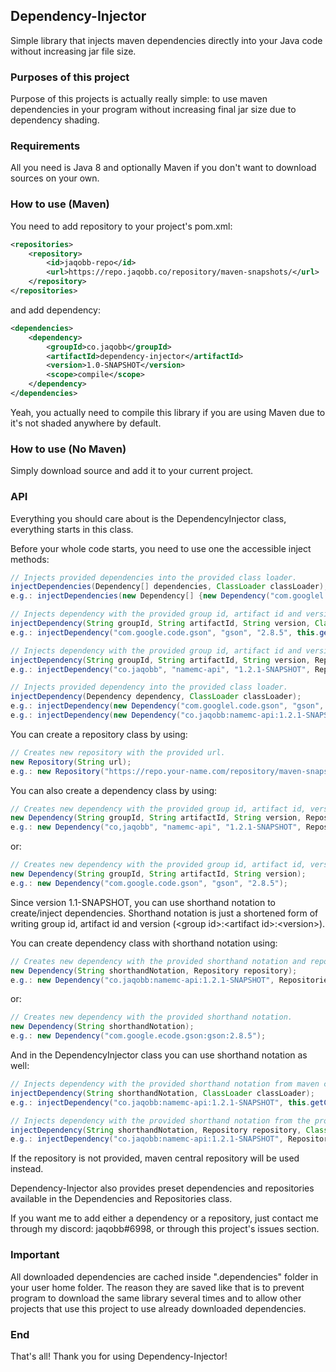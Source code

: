 ## Dependency-Injector
Simple library that injects maven dependencies directly into your Java code without increasing jar file size.

### Purposes of this project
Purpose of this projects is actually really simple: to use maven dependencies in your program without increasing final jar size due to dependency shading.

### Requirements
All you need is Java 8 and optionally Maven if you don't want to download sources on your own.

### How to use (Maven)
You need to add repository to your project's pom.xml:
```xml
<repositories>
	<repository>
		<id>jaqobb-repo</id>
		<url>https://repo.jaqobb.co/repository/maven-snapshots/</url>
	</repository>
</repositories>
```
and add dependency:
```xml
<dependencies>
	<dependency>
		<groupId>co.jaqobb</groupId>
		<artifactId>dependency-injector</artifactId>
		<version>1.0-SNAPSHOT</version>
		<scope>compile</scope>
	</dependency>
</dependencies>
```
Yeah, you actually need to compile this library if you are using Maven due to it's not shaded anywhere by default.

### How to use (No Maven)
Simply download source and add it to your current project.

### API
Everything you should care about is the DependencyInjector class, everything starts in this class.

Before your whole code starts, you need to use one the accessible inject methods:
```java
// Injects provided dependencies into the provided class loader.
injectDependencies(Dependency[] dependencies, ClassLoader classLoader);
e.g.: injectDependencies(new Dependency[] {new Dependency("com.googlel.code.gson", "gson", "2.8.5"), new Dependency("co.jaqobb:namemc-api:1.2.1-SNAPSHOT", Repositories.JAQOBB_SNAPSHOTS)}, this.getClass().getClassLoader());

// Injects dependency with the provided group id, artifact id and version from maven central repository into the provided class loader.
injectDependency(String groupId, String artifactId, String version, ClassLoader classLoader);
e.g.: injectDependency("com.google.code.gson", "gson", "2.8.5", this.getClass().getClassLoader());

// Injects dependency with the provided group id, artifact id and version from the provided repository into the provided class loader.
injectDependency(String groupId, String artifactId, String version, Repository repository, ClassLoader classLoader);
e.g.: injectDependency("co.jaqobb", "namemc-api", "1.2.1-SNAPSHOT", Repositories.JAQOBB_SNAPSHOTS, this.getClass().getClassLoader());

// Injects provided dependency into the provided class loader.
injectDependency(Dependency dependency, ClassLoader classLoader);
e.g.: injectDependency(new Dependency("com.googlel.code.gson", "gson", "2.8.5"), this.getClass().getClassLoader());
e.g.: injectDependency(new Dependency("co.jaqobb:namemc-api:1.2.1-SNAPSHOT", Repositories.JAQOBB_SNAPSHOTS), this.getClass().getClassLoader());
```

You can create a repository class by using:
```java
// Creates new repository with the provided url.
new Repository(String url);
e.g.: new Repository("https://repo.your-name.com/repository/maven-snapshots/");
```

You can also create a dependency class by using:
```java
// Creates new dependency with the provided group id, artifact id, version and repository.
new Dependency(String groupId, String artifactId, String version, Repository repository);
e.g.: new Dependency("co,jaqobb", "namemc-api", "1.2.1-SNAPSHOT", Repositories.JAQOBB_SNAPSHOTS);
```
or:
```java
// Creates new dependency with the provided group id, artifact id, version.
new Dependency(String groupId, String artifactId, String version);
e.g.: new Dependency("com.google.code.gson", "gson", "2.8.5");
```

Since version 1.1-SNAPSHOT, you can use shorthand notation to create/inject dependencies. Shorthand notation is just a shortened form of writing group id, artifact id and version (\<group id\>:\<artifact id\>:\<version\>).

You can create dependency class with shorthand notation using:
```java
// Creates new dependency with the provided shorthand notation and repository.
new Dependency(String shorthandNotation, Repository repository);
e.g.: new Dependency("co.jaqobb:namemc-api:1.2.1-SNAPSHOT", Repositories.JAQOBB_SNAPSHOTS);
```
or:
```java
// Creates new dependency with the provided shorthand notation.
new Dependency(String shorthandNotation);
e.g.: new Dependency("com.google.ecode.gson:gson:2.8.5");
```

And in the DependencyInjector class you can use shorthand notation as well:
```java
// Injects dependency with the provided shorthand notation from maven central repository into the provided class loader.
injectDependency(String shorthandNotation, ClassLoader classLoader);
e.g.: injectDependency("co.jaqobb:namemc-api:1.2.1-SNAPSHOT", this.getClass().getClassLoader());

// Injects dependency with the provided shorthand notation from the provided repository into the provided class loader.
injectDependency(String shorthandNotation, Repository repository, ClassLoader classLoader);
e.g.: injectDependency("co.jaqobb:namemc-api:1.2.1-SNAPSHOT", Repositories.JAQOBB_SNAPSHOTS, this.getClass().getClassLoader());
```

If the repository is not provided, maven central repository will be used instead.

Dependency-Injector also provides preset dependencies and repositories available in the Dependencies and Repositories class.

If you want me to add either a dependency or a repository, just contact me through my discord: jaqobb#6998, or through this project's issues section.

### Important

All downloaded dependencies are cached inside ".dependencies" folder in your user home folder. The reason they are saved like that is to prevent program to download the same library several times and to allow other projects that use this project to use already downloaded dependencies.

### End
That's all! Thank you for using Dependency-Injector!